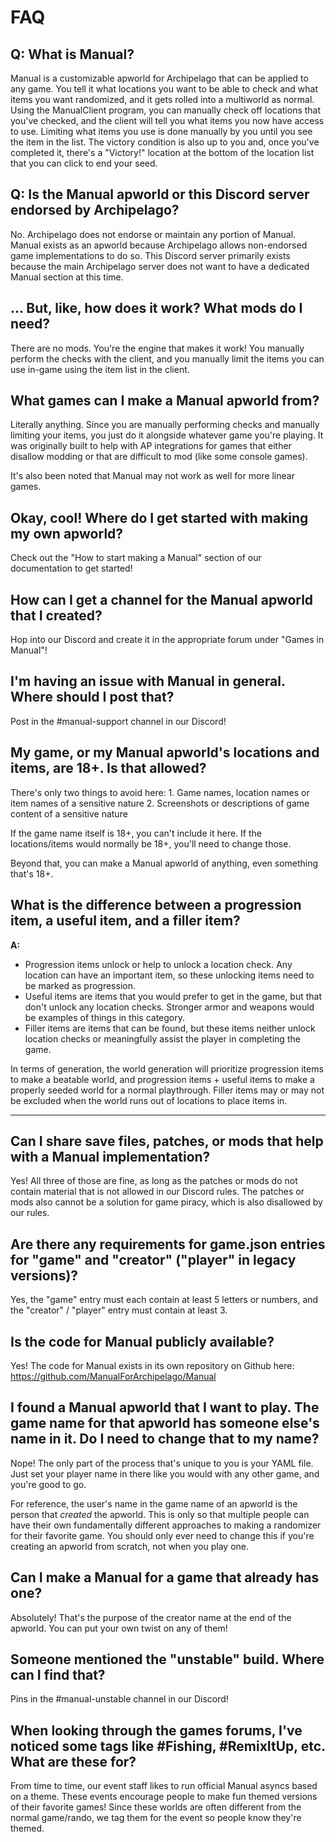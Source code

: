 # FAQ

## Q: What is Manual?
Manual is a customizable apworld for Archipelago that can be applied to any game. You tell it what locations you want to be able to check and what items you want randomized, and it gets rolled into a multiworld as normal. Using the ManualClient program, you can manually check off locations that you've checked, and the client will tell you what items you now have access to use. Limiting what items you use is done manually by you until you see the item in the list. The victory condition is also up to you and, once you've completed it, there's a "Victory!" location at the bottom of the location list that you can click to end your seed.

## Q: Is the Manual apworld or this Discord server endorsed by Archipelago?
No. Archipelago does not endorse or maintain any portion of Manual. Manual exists as an apworld because Archipelago allows non-endorsed game implementations to do so. This Discord server primarily exists because the main Archipelago server does not want to have a dedicated Manual section at this time.

## ... But, like, how does it work? What mods do I need?
There are no mods. You're the engine that makes it work! You manually perform the checks with the client, and you manually limit the items you can use in-game using the item list in the client.

## What games can I make a Manual apworld from?
Literally anything. Since you are manually performing checks and manually limiting your items, you just do it alongside whatever game you're playing. It was originally built to help with AP integrations for games that either disallow modding or that are difficult to mod (like some console games).

It's also been noted that Manual may not work as well for more linear games.

## Okay, cool! Where do I get started with making my own apworld?
Check out the "How to start making a Manual" section of our documentation to get started!

## How can I get a channel for the Manual apworld that I created?
Hop into our Discord and create it in the appropriate forum under "Games in Manual"!

## I'm having an issue with Manual in general. Where should I post that?
Post in the #manual-support channel in our Discord!

## My game, or my Manual apworld's locations and items, are 18+. Is that allowed?

There's only two things to avoid here:
     1. Game names, location names or item names of a sensitive nature
     2. Screenshots or descriptions of game content of a sensitive nature

If the game name itself is 18+, you can't include it here.
If the locations/items would normally be 18+, you'll need to change those.

Beyond that, you can make a Manual apworld of anything, even something that's 18+.

## What is the difference between a progression item, a useful item, and a filler item?
**A:**
- Progression items unlock or help to unlock a location check. Any location can have an important item, so these unlocking items need to be marked as progression.
- Useful items are items that you would prefer to get in the game, but that don't unlock any location checks. Stronger armor and weapons would be examples of things in this category.
- Filler items are items that can be found, but these items neither unlock location checks or meaningfully assist the player in completing the game.

In terms of generation, the world generation will prioritize progression items to make a beatable world, and progression items + useful items to make a properly seeded world for a normal playthrough. Filler items may or may not be excluded when the world runs out of locations to place items in.
** **

## Can I share save files, patches, or mods that help with a Manual implementation?
Yes! All three of those are fine, as long as the patches or mods do not contain material that is not allowed in our Discord rules. The patches or mods also cannot be a solution for game piracy, which is also disallowed by our rules.

## Are there any requirements for game.json entries for "game" and "creator" ("player" in legacy versions)?
Yes, the "game" entry must each contain at least 5 letters or numbers, and the "creator" / "player" entry must contain at least 3.

## Is the code for Manual publicly available?
Yes! The code for Manual exists in its own repository on Github here: https://github.com/ManualForArchipelago/Manual

## I found a Manual apworld that I want to play. The game name for that apworld has someone else's name in it. Do I need to change that to my name?
Nope! The only part of the process that's unique to you is your YAML file. Just set your player name in there like you would with any other game, and you're good to go.

For reference, the user's name in the game name of an apworld is the person that *created* the apworld. This is only so that multiple people can have their own fundamentally different approaches to making a randomizer for their favorite game. You should only ever need to change this if you're creating an apworld from scratch, not when you play one.

## Can I make a Manual for a game that already has one?
Absolutely! That's the purpose of the creator name at the end of the apworld. You can put your own twist on any of them!

## Someone mentioned the "unstable" build. Where can I find that?
Pins in the #manual-unstable channel in our Discord!

## When looking through the games forums, I've noticed some tags like #Fishing, #RemixItUp, etc. What are these for?
From time to time, our event staff likes to run official Manual asyncs based on a theme. These events encourage people to make fun themed versions of their favorite games! Since these worlds are often different from the normal game/rando, we tag them for the event so people know they're themed.

